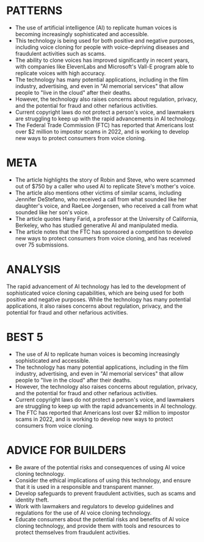 # PATTERNS

* The use of artificial intelligence (AI) to replicate human voices is becoming increasingly sophisticated and accessible.
* This technology is being used for both positive and negative purposes, including voice cloning for people with voice-depriving diseases and fraudulent activities such as scams.
* The ability to clone voices has improved significantly in recent years, with companies like ElevenLabs and Microsoft's Vall-E program able to replicate voices with high accuracy.
* The technology has many potential applications, including in the film industry, advertising, and even in "AI memorial services" that allow people to "live in the cloud" after their deaths.
* However, the technology also raises concerns about regulation, privacy, and the potential for fraud and other nefarious activities.
* Current copyright laws do not protect a person's voice, and lawmakers are struggling to keep up with the rapid advancements in AI technology.
* The Federal Trade Commission (FTC) has reported that Americans lost over $2 million to impostor scams in 2022, and is working to develop new ways to protect consumers from voice cloning.

# META

* The article highlights the story of Robin and Steve, who were scammed out of $750 by a caller who used AI to replicate Steve's mother's voice.
* The article also mentions other victims of similar scams, including Jennifer DeStefano, who received a call from what sounded like her daughter's voice, and RaeLee Jorgensen, who received a call from what sounded like her son's voice.
* The article quotes Hany Farid, a professor at the University of California, Berkeley, who has studied generative AI and manipulated media.
* The article notes that the FTC has sponsored a competition to develop new ways to protect consumers from voice cloning, and has received over 75 submissions.

# ANALYSIS

The rapid advancement of AI technology has led to the development of sophisticated voice cloning capabilities, which are being used for both positive and negative purposes. While the technology has many potential applications, it also raises concerns about regulation, privacy, and the potential for fraud and other nefarious activities.

# BEST 5

* The use of AI to replicate human voices is becoming increasingly sophisticated and accessible.
* The technology has many potential applications, including in the film industry, advertising, and even in "AI memorial services" that allow people to "live in the cloud" after their deaths.
* However, the technology also raises concerns about regulation, privacy, and the potential for fraud and other nefarious activities.
* Current copyright laws do not protect a person's voice, and lawmakers are struggling to keep up with the rapid advancements in AI technology.
* The FTC has reported that Americans lost over $2 million to impostor scams in 2022, and is working to develop new ways to protect consumers from voice cloning.

# ADVICE FOR BUILDERS

* Be aware of the potential risks and consequences of using AI voice cloning technology.
* Consider the ethical implications of using this technology, and ensure that it is used in a responsible and transparent manner.
* Develop safeguards to prevent fraudulent activities, such as scams and identity theft.
* Work with lawmakers and regulators to develop guidelines and regulations for the use of AI voice cloning technology.
* Educate consumers about the potential risks and benefits of AI voice cloning technology, and provide them with tools and resources to protect themselves from fraudulent activities.
